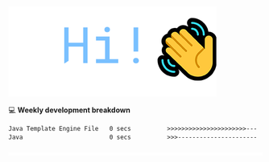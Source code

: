 ![Hi!](assets/images/hi.png)

💻 **Weekly development breakdown**
<!--START_SECTION:waka-->

```txt
Java Template Engine File   0 secs          >>>>>>>>>>>>>>>>>>>>>>---   86.05 %
Java                        0 secs          >>>----------------------   13.95 %
```

<!--END_SECTION:waka-->

![footer](assets/images/footer.png)
